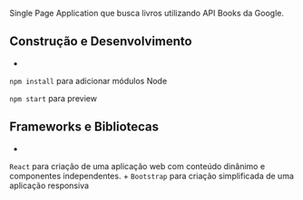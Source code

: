 Single Page Application que busca livros utilizando API Books da Google.
  
  ## Construção e Desenvolvimento
 +
  `npm install` para adicionar módulos Node
  
  `npm start` para preview
  
  ## Frameworks e Bibliotecas
 +
  `React` para criação de uma aplicação web com conteúdo dinânimo e componentes independentes.
 +
  `Bootstrap` para criação simplificada de uma aplicação responsiva